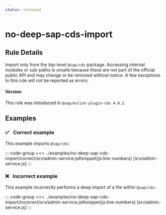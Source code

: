 ```yaml
---
status: released
---
```


<script setup>
  import PlaygroundBadge from '../components/PlaygroundBadge.vue'
</script>

# no-deep-sap-cds-import

## Rule Details

Import only from the top-level `@sap/cds` package. Accessing internal modules or sub-paths is unsafe because these are not part of the official public API and may change or be removed without notice.
A few exceptions to this rule will not be reported as errors.

#### Version
This rule was introduced in `@sap/eslint-plugin-cds 4.0.2`.

## Examples

### ✅ &nbsp; Correct example

This example imports `@sap/cds`:

::: code-group
<<< ../examples/no-deep-sap-cds-import/correct/srv/admin-service.js#snippet{js:line-numbers} [srv/admin-service.js]
:::
<PlaygroundBadge
  name="no-deep-sap-cds-import"
  kind="correct"
  :files="['srv/admin-service.js']"
/>

### ❌ &nbsp; Incorrect example

This example incorrectly performs a deep import of a file within `@sap/cds`:

::: code-group
<<< ../examples/no-deep-sap-cds-import/incorrect/srv/admin-service.js#snippet{js:line-numbers} [srv/admin-service.js]
:::
<PlaygroundBadge
  name="no-deep-sap-cds-import"
  kind="incorrect"
  :files="['srv/admin-service.js']"
/>
